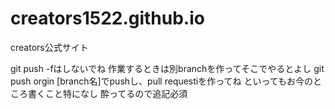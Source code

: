 # creators1522.github.io
creators公式サイト

git push -fはしないでね
作業するときは別branchを作ってそこでやるとよし
git push orgin [branch名]でpushし、pull requestiを作ってね
といってもお今のところ書くこと特になし
酔ってるので追記必須
